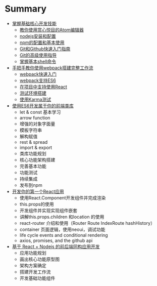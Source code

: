 # Summary

- [掌握基础核心开发技能]()
  - [教你使用赏心悦目的Atom编辑器](./1/教你使用赏心悦目的Atom编辑器.md)
  - [nodejs安装和配置](./1/nodejs安装和配置.md)
  - [npm的配置和基本使用](./1/npm的配置和基本使用.md)
  - [Git和Github快速入门指南](./1/Git和Github快速入门指南.md)
  - [Git的高级使用指导](./1/Git的高级使用指导.md)
  - [掌握基本shell命令](./1/掌握基本shell命令.md)
- [手把手教你使用webpack搭建完整工作流]()
  - [webpack快速入门](./2/webpack快速入门.md)
  - [webpack支持ES6](./2/webpack支持ES6.md)
  - [在项目中支持使用React](./2/在项目中支持使用React.md)
  - [测试环境搭建](./2/测试环境搭建.md)
  - [使用Karma测试](./2/使用Karma测试.md)
- [使用ES6开发属于你的前端类库]()
  - let & const 基本学习
  - arrow function
  - 增强的对象字面量
  - 模板字符串
  - 解构赋值
  - rest & spread
  - import & export
  - 类库功能规划
  - 核心功能架构搭建
  - 完善基本功能
  - 功能测试
  - 持续集成
  - 发布到npm
- [开发你的第一个React应用]()
  - 使用React.Component开发组件并完成渲染
  - this.props的使用
  - 开发组件并实现实现组件嵌套
  - 讲解this.props.children 和location 的使用
  - react-router 介绍和使用（Router Route IndexRoute hashHistory）
  - container 页面逻辑，使用neoui，调试功能
  - life cycle events and conditional rendering
  - axios, promises, and the github api
- [基于 React + Nodejs 的前后端同构应用开发]()
  - 应用功能规划
  - 画出核心功能原型图
  - 架构方案确定
  - 搭建开发工作流
  - 开发基础功能组件
